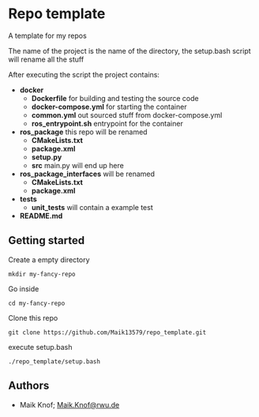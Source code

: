 # Repo template
A template for my repos

The name of the project is the name of the directory, the setup.bash script will rename all the stuff

After executing the script the project contains:
- **docker** 
  - **Dockerfile** for building and testing the source code
  - **docker-compose.yml** for starting the container
  - **common.yml** out sourced stuff from docker-compose.yml
  - **ros_entrypoint.sh** entrypoint for the container
- **ros_package** this repo will be renamed
  - **CMakeLists.txt**
  - **package.xml**
  - **setup.py**
  - **src** main.py will end up here
- **ros_package_interfaces** will be renamed
  - **CMakeLists.txt**
  - **package.xml**
- **tests**
  - **unit_tests** will contain a example test
- **README.md**

## Getting started
Create a empty directory 
```
mkdir my-fancy-repo
```
Go inside
```
cd my-fancy-repo
```

Clone this repo
```
git clone https://github.com/Maik13579/repo_template.git
```

execute setup.bash
```
./repo_template/setup.bash
```

## Authors
 - Maik Knof; Maik.Knof@rwu.de
